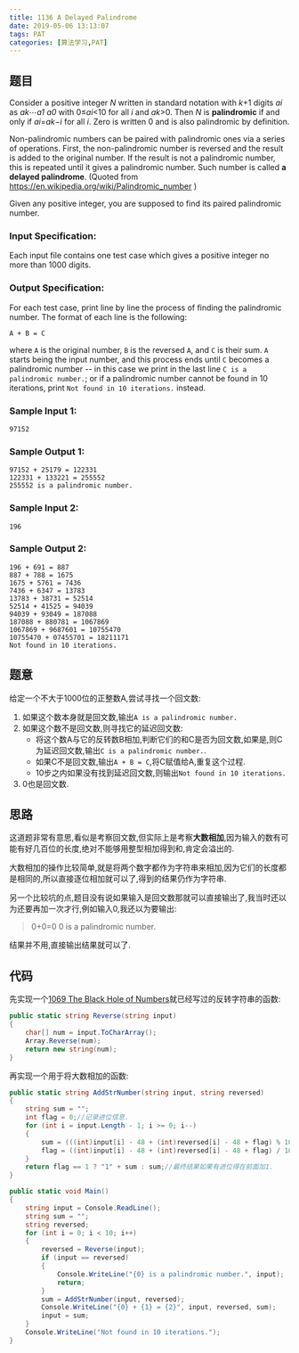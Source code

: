 ```yaml
---
title: 1136 A Delayed Palindrome
date: 2019-05-06 13:13:07
tags: PAT
categories: [算法学习,PAT]
---
```


## 题目

Consider a positive integer *N* written in standard notation with *k*+1 digits *ai* as *ak*⋯*a1* *a0* with 0≤*ai*<10 for all *i* and *ak*>0. Then *N* is **palindromic** if and only if *ai*=*ak*−*i* for all *i*. Zero is written 0 and is also palindromic by definition.

Non-palindromic numbers can be paired with palindromic ones via a series of operations. First, the non-palindromic number is reversed and the result is added to the original number. If the result is not a palindromic number, this is repeated until it gives a palindromic number. Such number is called **a delayed palindrome**. (Quoted from <https://en.wikipedia.org/wiki/Palindromic_number> )

Given any positive integer, you are supposed to find its paired palindromic number.

### Input Specification:

Each input file contains one test case which gives a positive integer no more than 1000 digits.

### Output Specification:

For each test case, print line by line the process of finding the palindromic number. The format of each line is the following:

```
A + B = C
```

where `A` is the original number, `B` is the reversed `A`, and `C` is their sum. `A` starts being the input number, and this process ends until `C` becomes a palindromic number -- in this case we print in the last line `C is a palindromic number.`; or if a palindromic number cannot be found in 10 iterations, print `Not found in 10 iterations.` instead.

### Sample Input 1:

```in
97152
```

### Sample Output 1:

```out
97152 + 25179 = 122331
122331 + 133221 = 255552
255552 is a palindromic number.
```

### Sample Input 2:

```in
196
```

### Sample Output 2:

```out
196 + 691 = 887
887 + 788 = 1675
1675 + 5761 = 7436
7436 + 6347 = 13783
13783 + 38731 = 52514
52514 + 41525 = 94039
94039 + 93049 = 187088
187088 + 880781 = 1067869
1067869 + 9687601 = 10755470
10755470 + 07455701 = 18211171
Not found in 10 iterations.
```

<!-- more -->

## 题意

给定一个不大于1000位的正整数A,尝试寻找一个回文数:

1. 如果这个数本身就是回文数,输出`A is a palindromic number.`
2. 如果这个数不是回文数,则寻找它的延迟回文数:
   - 将这个数A与它的反转数B相加,判断它们的和C是否为回文数,如果是,则C为延迟回文数,输出`C is a palindromic number.`.
   - 如果C不是回文数,输出`A + B = C`,将C赋值给A,重复这个过程.
   - 10步之内如果没有找到延迟回文数,则输出`Not found in 10 iterations.`
3. 0也是回文数.

## 思路

这道题非常有意思,看似是考察回文数,但实际上是考察**大数相加**,因为输入的数有可能有好几百位的长度,绝对不能够用整型相加得到和,肯定会溢出的.

大数相加的操作比较简单,就是将两个数字都作为字符串来相加,因为它们的长度都是相同的,所以直接逐位相加就可以了,得到的结果仍作为字符串.

另一个比较坑的点,题目没有说如果输入是回文数那就可以直接输出了,我当时还以为还要再加一次才行,例如输入0,我还以为要输出:
> 0+0=0
> 0 is a palindromic number.

结果并不用,直接输出结果就可以了.

## 代码

先实现一个[1069 The Black Hole of Numbers](https://jiayaoo3o.github.io/2019/04/23/1069-The-Black-Hole-of-Numbers/)就已经写过的反转字符串的函数:

```c#
public static string Reverse(string input)
{
    char[] num = input.ToCharArray();
    Array.Reverse(num);
    return new string(num);
}
```

再实现一个用于将大数相加的函数:

```c#
public static string AddStrNumber(string input, string reversed)
{
    string sum = "";
    int flag = 0;//记录进位信息.
    for (int i = input.Length - 1; i >= 0; i--)
    {
        sum = (((int)input[i] - 48 + (int)reversed[i] - 48 + flag) % 10) + sum;
        flag = ((int)input[i] - 48 + (int)reversed[i] - 48 + flag) / 10;
    }
    return flag == 1 ? "1" + sum : sum;//最终结果如果有进位得在前面加1.
}
```

```c#
public static void Main()
{
    string input = Console.ReadLine();
    string sum = "";
    string reversed;
    for (int i = 0; i < 10; i++)
    {
        reversed = Reverse(input);
        if (input == reversed)
        {
            Console.WriteLine("{0} is a palindromic number.", input);
            return;
        }
        sum = AddStrNumber(input, reversed);
        Console.WriteLine("{0} + {1} = {2}", input, reversed, sum);
        input = sum;
    }
    Console.WriteLine("Not found in 10 iterations.");
}
```

